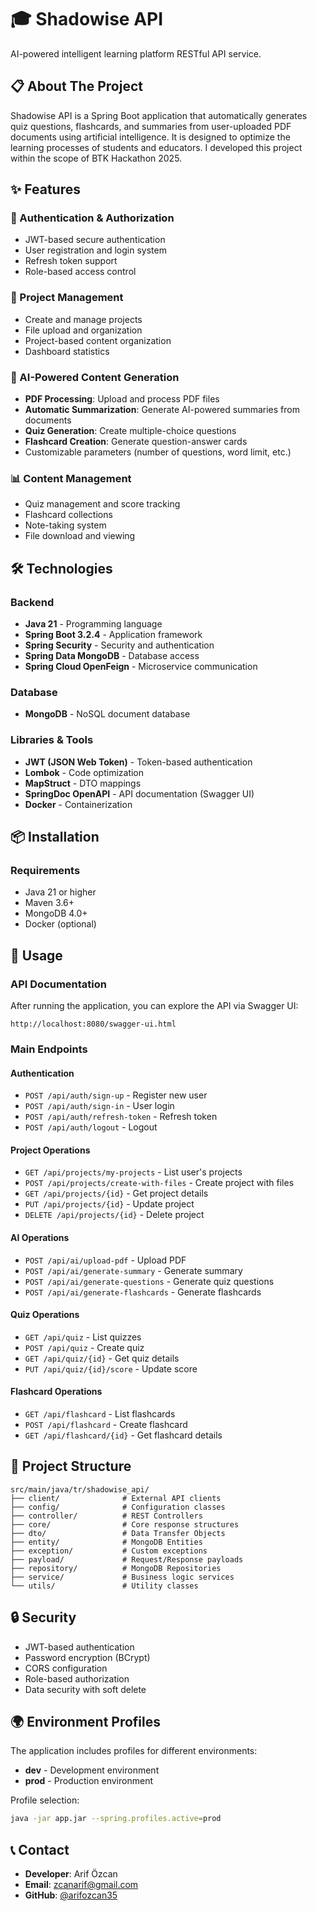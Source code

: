 # 🎓 Shadowise API

AI-powered intelligent learning platform RESTful API service.

## 📋 About The Project

Shadowise API is a Spring Boot application that automatically generates quiz questions, flashcards, and summaries from user-uploaded PDF documents using artificial intelligence. It is designed to optimize the learning processes of students and educators. I developed this project within the scope of BTK Hackathon 2025.

## ✨ Features

### 🔐 Authentication & Authorization
- JWT-based secure authentication
- User registration and login system
- Refresh token support
- Role-based access control

### 📁 Project Management
- Create and manage projects
- File upload and organization
- Project-based content organization
- Dashboard statistics

### 🤖 AI-Powered Content Generation
- **PDF Processing**: Upload and process PDF files
- **Automatic Summarization**: Generate AI-powered summaries from documents
- **Quiz Generation**: Create multiple-choice questions
- **Flashcard Creation**: Generate question-answer cards
- Customizable parameters (number of questions, word limit, etc.)

### 📊 Content Management
- Quiz management and score tracking
- Flashcard collections
- Note-taking system
- File download and viewing

## 🛠️ Technologies

### Backend
- **Java 21** - Programming language
- **Spring Boot 3.2.4** - Application framework
- **Spring Security** - Security and authentication
- **Spring Data MongoDB** - Database access
- **Spring Cloud OpenFeign** - Microservice communication

### Database
- **MongoDB** - NoSQL document database

### Libraries & Tools
- **JWT (JSON Web Token)** - Token-based authentication
- **Lombok** - Code optimization
- **MapStruct** - DTO mappings
- **SpringDoc OpenAPI** - API documentation (Swagger UI)
- **Docker** - Containerization

## 📦 Installation

### Requirements
- Java 21 or higher
- Maven 3.6+
- MongoDB 4.0+
- Docker (optional)

## 🚀 Usage

### API Documentation
After running the application, you can explore the API via Swagger UI:

```
http://localhost:8080/swagger-ui.html
```

### Main Endpoints

#### Authentication
- `POST /api/auth/sign-up` - Register new user
- `POST /api/auth/sign-in` - User login
- `POST /api/auth/refresh-token` - Refresh token
- `POST /api/auth/logout` - Logout

#### Project Operations
- `GET /api/projects/my-projects` - List user's projects
- `POST /api/projects/create-with-files` - Create project with files
- `GET /api/projects/{id}` - Get project details
- `PUT /api/projects/{id}` - Update project
- `DELETE /api/projects/{id}` - Delete project

#### AI Operations
- `POST /api/ai/upload-pdf` - Upload PDF
- `POST /api/ai/generate-summary` - Generate summary
- `POST /api/ai/generate-questions` - Generate quiz questions
- `POST /api/ai/generate-flashcards` - Generate flashcards

#### Quiz Operations
- `GET /api/quiz` - List quizzes
- `POST /api/quiz` - Create quiz
- `GET /api/quiz/{id}` - Get quiz details
- `PUT /api/quiz/{id}/score` - Update score

#### Flashcard Operations
- `GET /api/flashcard` - List flashcards
- `POST /api/flashcard` - Create flashcard
- `GET /api/flashcard/{id}` - Get flashcard details

## 📂 Project Structure

```
src/main/java/tr/shadowise_api/
├── client/              # External API clients
├── config/              # Configuration classes
├── controller/          # REST Controllers
├── core/                # Core response structures
├── dto/                 # Data Transfer Objects
├── entity/              # MongoDB Entities
├── exception/           # Custom exceptions
├── payload/             # Request/Response payloads
├── repository/          # MongoDB Repositories
├── service/             # Business logic services
└── utils/               # Utility classes
```

## 🔒 Security

- JWT-based authentication
- Password encryption (BCrypt)
- CORS configuration
- Role-based authorization
- Data security with soft delete

## 🌍 Environment Profiles

The application includes profiles for different environments:
- **dev** - Development environment
- **prod** - Production environment

Profile selection:
```bash
java -jar app.jar --spring.profiles.active=prod
```

## 📞 Contact

- **Developer**: Arif Özcan
- **Email**: zcanarif@gmail.com
- **GitHub**: [@arifozcan35](https://github.com/arifozcan35)
